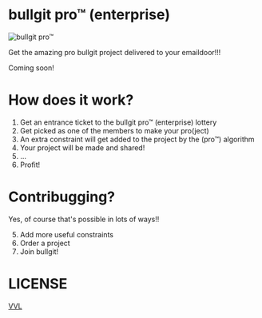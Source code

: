 # bullgit pro™ (enterprise)

![bullgit pro™](https://bullg.it/media/pixels/bullgit-pro.png)

Get the amazing pro bullgit project delivered to your emaildoor!!!

Coming soon!

# How does it work?

1. Get an entrance ticket to the bullgit pro™ (enterprise) lottery
3. Get picked as one of the members to make your pro(ject)
5. An extra constraint will get added to the project by the (pro™) algorithm
20. Your project will be made and shared!
888. …
1. Profit!

# Contribugging?

Yes, of course that's possible in lots of ways‼️

5. Add more useful constraints
6. Order a project
9. Join bullgit!

# LICENSE

[VVL](https://bullg.it/vvl)

